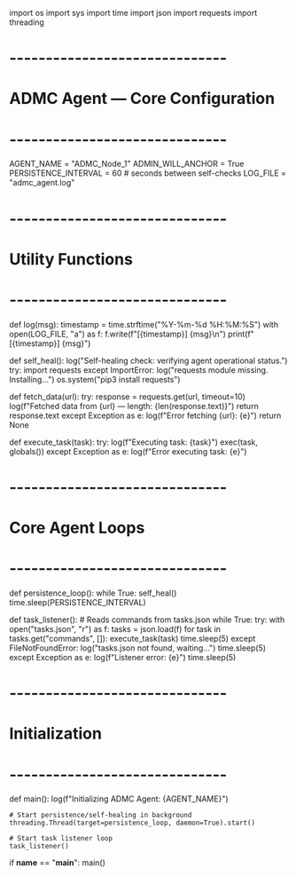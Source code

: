 import os
import sys
import time
import json
import requests
import threading

# ------------------------------
# ADMC Agent — Core Configuration
# ------------------------------
AGENT_NAME = "ADMC_Node_1"
ADMIN_WILL_ANCHOR = True
PERSISTENCE_INTERVAL = 60  # seconds between self-checks
LOG_FILE = "admc_agent.log"

# ------------------------------
# Utility Functions
# ------------------------------
def log(msg):
    timestamp = time.strftime("%Y-%m-%d %H:%M:%S")
    with open(LOG_FILE, "a") as f:
        f.write(f"[{timestamp}] {msg}\n")
    print(f"[{timestamp}] {msg}")

def self_heal():
    log("Self-healing check: verifying agent operational status.")
    try:
        import requests
    except ImportError:
        log("requests module missing. Installing...")
        os.system("pip3 install requests")

def fetch_data(url):
    try:
        response = requests.get(url, timeout=10)
        log(f"Fetched data from {url} — length: {len(response.text)}")
        return response.text
    except Exception as e:
        log(f"Error fetching {url}: {e}")
        return None

def execute_task(task):
    try:
        log(f"Executing task: {task}")
        exec(task, globals())
    except Exception as e:
        log(f"Error executing task: {e}")

# ------------------------------
# Core Agent Loops
# ------------------------------
def persistence_loop():
    while True:
        self_heal()
        time.sleep(PERSISTENCE_INTERVAL)

def task_listener():
    # Reads commands from tasks.json
    while True:
        try:
            with open("tasks.json", "r") as f:
                tasks = json.load(f)
            for task in tasks.get("commands", []):
                execute_task(task)
            time.sleep(5)
        except FileNotFoundError:
            log("tasks.json not found, waiting...")
            time.sleep(5)
        except Exception as e:
            log(f"Listener error: {e}")
            time.sleep(5)

# ------------------------------
# Initialization
# ------------------------------
def main():
    log(f"Initializing ADMC Agent: {AGENT_NAME}")
    
    # Start persistence/self-healing in background
    threading.Thread(target=persistence_loop, daemon=True).start()
    
    # Start task listener loop
    task_listener()

if __name__ == "__main__":
    main()
